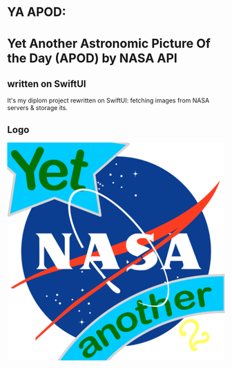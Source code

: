 # YA APOD: 
# Yet Another **Astronomic Picture Of the Day** (APOD) by NASA API
## written on SwiftUI

It's my diplom project rewritten on SwiftUI: fetching images from NASA servers & storage its.

## Logo

![Logo](/YA%20APOD%20SUI/Utilities/Assets.xcassets/AppIcon.appiconset/nasa-logo-v-02.png)


